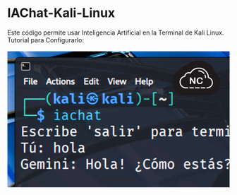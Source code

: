 # IAChat-Kali-Linux
Este código permite usar Inteligencia Artificial en la Terminal de Kali Linux.
Tutorial para Configurarlo:
<br><br>
![IAChat-Kali-Linux](https://raw.githubusercontent.com/collectivecloudperu/IAChat-Kali-Linux/refs/heads/main/como-usar-inteligencia-artificial-en-kali-linux.png)
